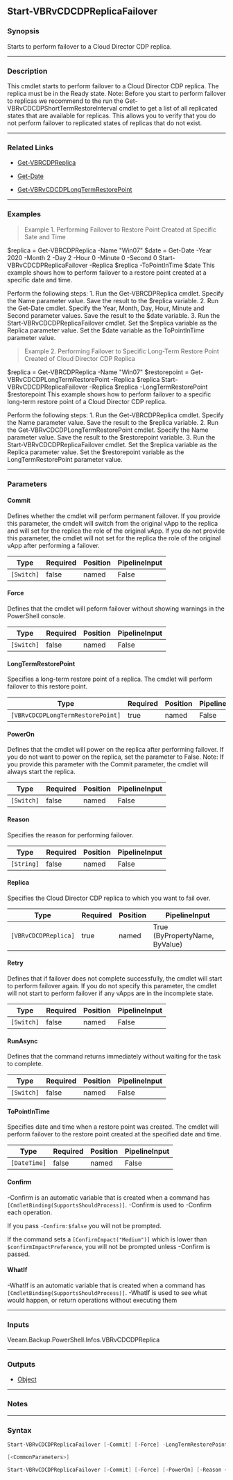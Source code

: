 Start-VBRvCDCDPReplicaFailover
------------------------------

### Synopsis
Starts to perform failover to a Cloud Director CDP replica.

---

### Description

This cmdlet starts to perform failover to a Cloud Director CDP replica. The replica must be in the Ready state.
Note: Before you start to perform failover to replicas we recommend to the run the Get-VBRvCDCDPShortTermRestoreInterval cmdlet to get a list of all replicated states that are available for replicas. This allows you to verify that you do not perform failover to replicated states of replicas that do not exist.

---

### Related Links
* [Get-VBRCDPReplica](Get-VBRCDPReplica)

* [Get-Date](https://learn.microsoft.com/powershell/module/Microsoft.PowerShell.Utility/Get-Date)

* [Get-VBRvCDCDPLongTermRestorePoint](Get-VBRvCDCDPLongTermRestorePoint)

---

### Examples
> Example 1. Performing Failover to Restore Point Created at Specific Sate and Time

$replica = Get-VBRCDPReplica -Name "Win07"
$date = Get-Date  -Year 2020 -Month 2 -Day 2 -Hour 0 -Minute 0 -Second 0
Start-VBRvCDCDPReplicaFailover -Replica $replica -ToPointInTime $date
This example shows how to perform failover to a restore point created at a specific date and time.

Perform the following steps: 1. Run the Get-VBRCDPReplica cmdlet. Specify the Name parameter value. Save the result to the $replica variable.
2. Run the Get-Date cmdlet. Specify the Year, Month, Day, Hour, Minute and Second parameter values. Save the result to the $date variable.
3. Run the Start-VBRvCDCDPReplicaFailover cmdlet. Set the $replica variable as the Replica parameter value. Set the $date variable as the ToPointInTime parameter value.
> Example 2. Performing Failover to Specific Long-Term Restore Point Created of Cloud Director CDP Replica

$replica = Get-VBRCDPReplica -Name "Win07"
$restorepoint = Get-VBRvCDCDPLongTermRestorePoint -Replica $replica
Start-VBRvCDCDPReplicaFailover -Replica $replica -LongTermRestorePoint $restorepoint
This example shows how to perform failover to a specific long-term restore point of a Cloud Director CDP replica.

Perform the following steps: 1. Run the Get-VBRCDPReplica cmdlet.  Specify the Name parameter value. Save the result to the $replica variable.
2. Run the Get-VBRvCDCDPLongTermRestorePoint cmdlet. Specify the Name parameter value. Save the result to the $restorepoint variable.
3. Run the Start-VBRvCDCDPReplicaFailover cmdlet. Set the $replica variable as the Replica parameter value. Set the $restorepoint variable as the LongTermRestorePoint parameter value.

---

### Parameters
#### **Commit**
Defines whether the cmdlet will perform permanent failover.
If you provide this parameter, the cmdelt will switch from the original vApp to the replica and will set for the replica the role of the original vApp.
If you do not provide this parameter, the cmdlet will not set for the replica the role of the original vApp after performing a failover.

|Type      |Required|Position|PipelineInput|
|----------|--------|--------|-------------|
|`[Switch]`|false   |named   |False        |

#### **Force**
Defines that the cmdlet will peform failover without showing warnings in the PowerShell console.

|Type      |Required|Position|PipelineInput|
|----------|--------|--------|-------------|
|`[Switch]`|false   |named   |False        |

#### **LongTermRestorePoint**
Specifies a long-term restore point of a replica. The cmdlet will perform failover to this restore point.

|Type                             |Required|Position|PipelineInput|
|---------------------------------|--------|--------|-------------|
|`[VBRvCDCDPLongTermRestorePoint]`|true    |named   |False        |

#### **PowerOn**
Defines that the cmdlet will power on the replica after performing failover. If you do not want to power on the replica, set the parameter to False.
Note: If you provide this parameter with the Commit parameter, the cmdlet will always start the replica.

|Type      |Required|Position|PipelineInput|
|----------|--------|--------|-------------|
|`[Switch]`|false   |named   |False        |

#### **Reason**
Specifies the reason for performing failover.

|Type      |Required|Position|PipelineInput|
|----------|--------|--------|-------------|
|`[String]`|false   |named   |False        |

#### **Replica**
Specifies the Cloud Director CDP replica to which you want to fail over.

|Type                |Required|Position|PipelineInput                 |
|--------------------|--------|--------|------------------------------|
|`[VBRvCDCDPReplica]`|true    |named   |True (ByPropertyName, ByValue)|

#### **Retry**
Defines that if failover does not complete successfully, the cmdlet will start to perform failover again.
If you do not specify this parameter, the cmdlet will not start to perform failover if any vApps are in the incomplete state.

|Type      |Required|Position|PipelineInput|
|----------|--------|--------|-------------|
|`[Switch]`|false   |named   |False        |

#### **RunAsync**
Defines that the command returns immediately without waiting for the task to complete.

|Type      |Required|Position|PipelineInput|
|----------|--------|--------|-------------|
|`[Switch]`|false   |named   |False        |

#### **ToPointInTime**
Specifies date and time when a restore point was created. The cmdlet will perform failover to the restore point created at the specified date and time.

|Type        |Required|Position|PipelineInput|
|------------|--------|--------|-------------|
|`[DateTime]`|false   |named   |False        |

#### **Confirm**
-Confirm is an automatic variable that is created when a command has ```[CmdletBinding(SupportsShouldProcess)]```.
-Confirm is used to -Confirm each operation.

If you pass ```-Confirm:$false``` you will not be prompted.

If the command sets a ```[ConfirmImpact("Medium")]``` which is lower than ```$confirmImpactPreference```, you will not be prompted unless -Confirm is passed.

#### **WhatIf**
-WhatIf is an automatic variable that is created when a command has ```[CmdletBinding(SupportsShouldProcess)]```.
-WhatIf is used to see what would happen, or return operations without executing them

---

### Inputs
Veeam.Backup.PowerShell.Infos.VBRvCDCDPReplica

---

### Outputs
* [Object](https://learn.microsoft.com/en-us/dotnet/api/System.Object)

---

### Notes

---

### Syntax
```PowerShell
Start-VBRvCDCDPReplicaFailover [-Commit] [-Force] -LongTermRestorePoint <VBRvCDCDPLongTermRestorePoint> [-PowerOn] [-Reason <String>] -Replica <VBRvCDCDPReplica> [-Retry] [-RunAsync] [-Confirm] [-WhatIf] 
```
```PowerShell
[<CommonParameters>]
```
```PowerShell
Start-VBRvCDCDPReplicaFailover [-Commit] [-Force] [-PowerOn] [-Reason <String>] -Replica <VBRvCDCDPReplica> [-Retry] [-RunAsync] [-ToPointInTime <DateTime>] [-Confirm] [-WhatIf] [<CommonParameters>]
```
